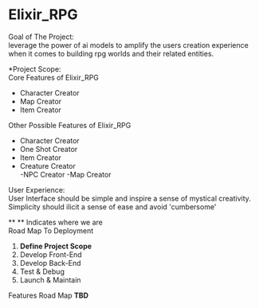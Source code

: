 # Elixir_RPG

Goal of The Project:<br>
leverage the power of ai models to amplify the users creation experience when it comes to building rpg worlds and their related entities.

*Project Scope:<br>
  Core Features of Elixir_RPG<br>
   <ul>
    <li>Character Creator</li>
    <li>Map Creator</li>
    <li>Item Creator</li>
   </ul>
  
  Other Possible Features of Elixir_RPG<br>
  <ul>
    <li>Character Creator</li>
    <li>One Shot Creator</li>
    <li>Item Creator</li>
    <li>Creature Creator</li>
    -NPC Creator
    -Map Creator
  </ul>

  User Experience:<br>
    User Interface should be simple and inspire a sense of mystical creativity. Simplicity should ilicit a sense of ease and avoid 'cumbersome'
    
    
    
** ** Indicates where we are <br>
Road Map To Deployment
  1. **Define Project Scope**
  2. Develop Front-End
  3. Develop Back-End
  4. Test & Debug
  5. Launch & Maintain
  
Features Road Map
  **TBD**
  
    
    
